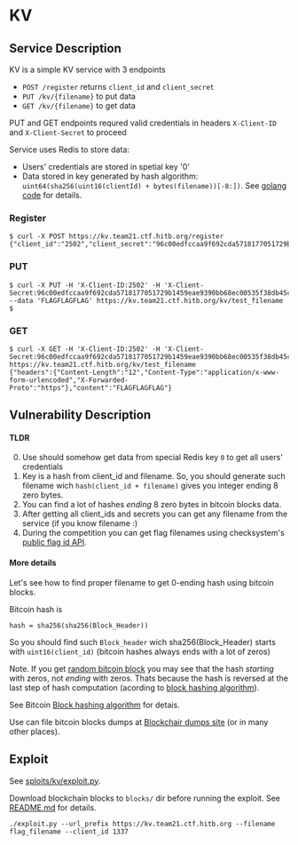# KV
## Service Description
KV is a simple KV service with 3 endpoints

* ```POST /register``` returns ```client_id``` and ```client_secret```
* ```PUT /kv/{filename}``` to put data
* ```GET /kv/{filename}``` to get data

PUT and GET endpoints requred valid credentials in headers ```X-Client-ID``` and ```X-Client-Secret```  to proceed

Service uses Redis to store data:
* Users' credentials are stored in spetial key '0'
* Data stored in key generated by hash algorithm: ```uint64(sha256(uint16(clientId) + bytes(filename))[-8:])```. See [golang code](https://github.com/HITB-CyberWeek/hitbsecconf-ctf-2022/blob/main/services/kv/stor.go#L59) for details.

### Register
```
$ curl -X POST https://kv.team21.ctf.hitb.org/register
{"client_id":"2502","client_secret":"96c00edfccaa9f692cda5718177051729b1459eae9390bb68ec00535f38db45c"}
```

### PUT
```
$ curl -X PUT -H 'X-Client-ID:2502' -H 'X-Client-Secret:96c00edfccaa9f692cda5718177051729b1459eae9390bb68ec00535f38db45c' --data 'FLAGFLAGFLAG' https://kv.team21.ctf.hitb.org/kv/test_filename
$
```

### GET
```
$ curl -X GET -H 'X-Client-ID:2502' -H 'X-Client-Secret:96c00edfccaa9f692cda5718177051729b1459eae9390bb68ec00535f38db45c' https://kv.team21.ctf.hitb.org/kv/test_filename
{"headers":{"Content-Length":"12","Content-Type":"application/x-www-form-urlencoded","X-Forwarded-Proto":"https"},"content":"FLAGFLAGFLAG"}
```

## Vulnerability Description
#### TLDR
0. Use should somehow get data from special Redis key ```0``` to get all users' credentials
1. Key is a hash from client_id and filename. So, you should generate such filename wich  ```hash(client_id + filename)``` gives you integer ending 8 zero bytes.
2. You can find a lot of hashes _ending_ 8 zero bytes in bitcoin blocks data.
3. After getting all client_ids and secrets you can get any filename from the service (if you know filename :)
4. During the competition you can get flag filenames using checksystem's [public flag id API](https://2022.ctf.hitb.org/hitb-ctf-singapore-2022/api).

#### More details
Let's see how to find proper filename to get 0-ending hash using bitcoin blocks.

Bitcoin hash is

```hash = sha256(sha256(Block_Header))```

So you should find such ```Block_header``` wich sha256(Block_Header) starts with ```uint16(client_id)``` (bitcoin hashes always ends with a lot of zeros)

Note. If you get [random bitcoin block](https://www.blockchain.com/btc/block/125552) you may see that the hash _starting_ with zeros, not _ending_ with zeros. Thats because the hash is reversed at the last step of hash computation (acording to [block hashing algorithm](https://en.bitcoin.it/wiki/Block_hashing_algorithm)).

See Bitcoin [Block hashing algorithm](https://en.bitcoin.it/wiki/Block_hashing_algorithm) for detais.

Use can file bitcoin blocks dumps at [Blockchair dumps site](https://gz.blockchair.com/bitcoin/blocks/) (or in many other places).

## Exploit
See [sploits/kv/exploit.py](https://github.com/HITB-CyberWeek/hitbsecconf-ctf-2022/blob/main/sploits/kv/exploit.py).

Download blockchain blocks to ```blocks/``` dir before running the exploit. See [README.md](https://github.com/HITB-CyberWeek/hitbsecconf-ctf-2022/blob/main/sploits/kv/blocks/README.md) for details.

```
./exploit.py --url_prefix https://kv.team21.ctf.hitb.org --filename flag_filename --client_id 1337
```
